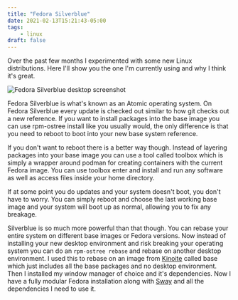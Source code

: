 ```yaml
---
title: "Fedora Silverblue"
date: 2021-02-13T15:21:43-05:00
tags:
    - linux
draft: false
---
```


Over the past few months I experimented with some new Linux distributions. Here
I'll show you the one I'm currently using and why I think it's great.

![Fedora Silverblue desktop screenshot](/img/20210213_15h31m29s_grim.png)

Fedora Silverblue is what's known as an Atomic operating system. On Fedora
Silverblue every update is checked out similar to how git checks out a new
reference. If you want to install packages into the base image you can use
rpm-ostree install like you usually would, the only difference is that you need
to reboot to boot into your new base system reference.

If you don't want to reboot there is a better way though. Instead of layering
packages into your base image you can use a tool called toolbox which is simply
a wrapper around podman for creating containers with the current Fedora image.
You can use toolbox enter and install and run any software as well as access
files inside your home directory.

If at some point you do updates and your system doesn't boot, you don't have to
worry. You can simply reboot and choose the last working base image and your
system will boot up as normal, allowing you to fix any breakage.

Silverblue is so much more powerful than that though. You can rebase your
entire system on different base images or Fedora versions. Now instead of
installing your new desktop environment and risk breaking your operating system
you can do an `rpm-ostree rebase` and rebase on another desktop environment. I
used this to rebase on an image from
[Kinoite](https://fcos.siosm.fr/kinoite/refs/heads/fedora/33/x86_64/) called
base which just includes all the base packages and no desktop environment. Then
I installed my window manager of choice and it's dependencies. Now I have a
fully modular Fedora installation along with [Sway](https://swaywm.org/) and
all the dependencies I need to use it.
